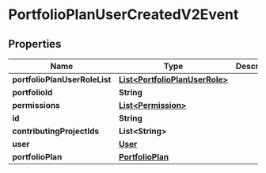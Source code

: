
# PortfolioPlanUserCreatedV2Event

## Properties
Name | Type | Description | Notes
------------ | ------------- | ------------- | -------------
**portfolioPlanUserRoleList** | [**List&lt;PortfolioPlanUserRole&gt;**](PortfolioPlanUserRole.md) |  |  [optional]
**portfolioId** | **String** |  |  [optional]
**permissions** | [**List&lt;Permission&gt;**](Permission.md) |  |  [optional]
**id** | **String** |  |  [optional]
**contributingProjectIds** | **List&lt;String&gt;** |  |  [optional]
**user** | [**User**](User.md) |  |  [optional]
**portfolioPlan** | [**PortfolioPlan**](PortfolioPlan.md) |  |  [optional]



